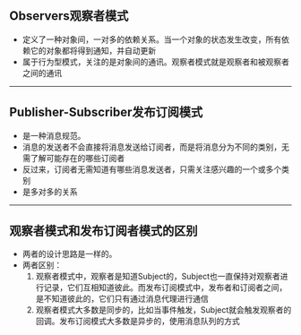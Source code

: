 ## Observers观察者模式
- 定义了一种对象间，一对多的依赖关系。当一个对象的状态发生改变，所有依赖它的对象都将得到通知，并自动更新
- 属于行为型模式，关注的是对象间的通讯。观察者模式就是观察者和被观察者之间的通讯

---

## Publisher-Subscriber发布订阅模式
- 是一种消息规范。
- 消息的发送者不会直接将消息发送给订阅者，而是将消息分为不同的类别，无需了解可能存在的哪些订阅者
- 反过来，订阅者无需知道有哪些消息发送者，只需关注感兴趣的一个或多个类别
- 是多对多的关系

---

## 观察者模式和发布订阅者模式的区别
- 两者的设计思路是一样的。
- 两者区别：
  1. 观察者模式中，观察者是知道Subject的，Subject也一直保持对观察者进行记录，它们互相知道彼此。而发布订阅模式中，发布者和订阅者之间，是不知道彼此的，它们只有通过消息代理进行通信
  2. 观察者模式大多数是同步的，比如当事件触发，Subject就会触发观察者的回调。发布订阅模式大多数是异步的，使用消息队列的方式